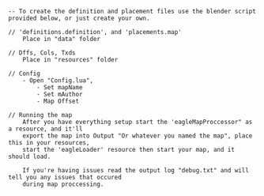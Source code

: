 	-- To create the definition and placement files use the blender script provided below, or just create your own.

	// 'definitions.definition', and 'placements.map'
		Place in "data" folder
		
	// Dffs, Cols, Txds
		Place in "resources" folder
	
	// Config
		- Open "Config.lua",
			- Set mapName
			- Set mAuthor
			- Map Offset
		
	// Running the map
		After you have everything setup start the 'eagleMapProccessor" as a resource, and it'll 
		export the map into Output "Or whatever you named the map", place this in your resources, 
		start the 'eagleLoader' resource then start your map, and it should load.

		If you're having issues read the output log "debug.txt" and will tell you any issues that occured
		during map proccessing.
		
